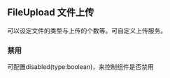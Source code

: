<div class="demo-header">
<p class="overviewicon">
  <span class="wapi-form-fileupload"/>
</p>

## FileUpload 文件上传

<nova-uxlink widget-name="Fileupload"></nova-uxlink>

可以设定文件的类型与上传的个数等。可自定义上传服务。
</div>

### 禁用

可配置disabled(type:boolean)，来控制组件是否禁用
<nova-demo-view link="file-upload/dynamic-disable"></nova-demo-view>

<br>
